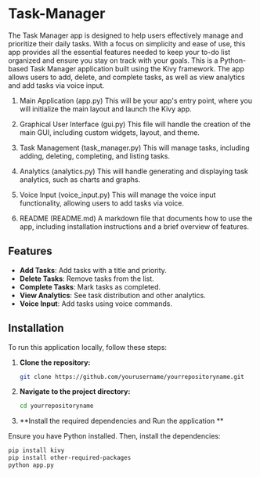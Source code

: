 # Task-Manager
The Task Manager app is designed to help users effectively manage and prioritize their daily tasks. With a focus on simplicity and ease of use, this app provides all the essential features needed to keep your to-do list organized and ensure you stay on track with your goals. 
This is a Python-based Task Manager application built using the Kivy framework. The app allows users to add, delete, and complete tasks, as well as view analytics and add tasks via voice input.

1. Main Application (app.py)
This will be your app's entry point, where you will initialize the main layout and launch the Kivy app.

3. Graphical User Interface (gui.py)
This file will handle the creation of the main GUI, including custom widgets, layout, and theme.

5. Task Management (task_manager.py)
This will manage tasks, including adding, deleting, completing, and listing tasks.

7. Analytics (analytics.py)
This will handle generating and displaying task analytics, such as charts and graphs.

9. Voice Input (voice_input.py)
This will manage the voice input functionality, allowing users to add tasks via voice.

11. README (README.md)
A markdown file that documents how to use the app, including installation instructions and a brief overview of features.


## Features

- **Add Tasks**: Add tasks with a title and priority.
- **Delete Tasks**: Remove tasks from the list.
- **Complete Tasks**: Mark tasks as completed.
- **View Analytics**: See task distribution and other analytics.
- **Voice Input**: Add tasks using voice commands.

## Installation

To run this application locally, follow these steps:

1. **Clone the repository:**

   ```bash
   git clone https://github.com/yourusername/yourrepositoryname.git
   
2. **Navigate to the project directory:**

   ```bash
   cd yourrepositoryname

3. **Install the required dependencies and Run the application **

Ensure you have Python installed. Then, install the dependencies:

   ```bash
   pip install kivy
   pip install other-required-packages
   python app.py
